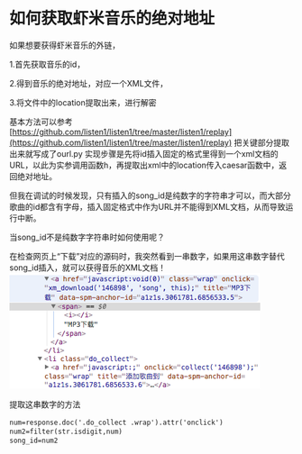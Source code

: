 # 如何获取虾米音乐的绝对地址

如果想要获得虾米音乐的外链，

1.首先获取音乐的id，

2.得到音乐的绝对地址，对应一个XML文件，

3.将文件中的location提取出来，进行解密

基本方法可以参考
[https://github.com/listen1/listen1/tree/master/listen1/replay](https://github.com/listen1/listen1/tree/master/listen1/replay)
把关键部分提取出来就写成了ourl.py
实现步骤是先将id插入固定的格式里得到一个xml文档的URL，以此为实参调用函数h，再提取出xml中的location传入caesar函数中，返回绝对地址。

但我在调试的时候发现，只有插入的song_id是纯数字的字符串才可以，而大部分歌曲的id都含有字母，插入固定格式中作为URL并不能得到XML文档，从而导致运行中断。

当song_id不是纯数字字符串时如何使用呢？

在检查网页上“下载”对应的源码时，我突然看到一串数字，如果用这串数字替代song_id插入，就可以获得音乐的XML文档！
![](/img/1.jpg)

提取这串数字的方法
```
num=response.doc('.do_collect .wrap').attr('onclick')
num2=filter(str.isdigit,num)
song_id=num2
```

